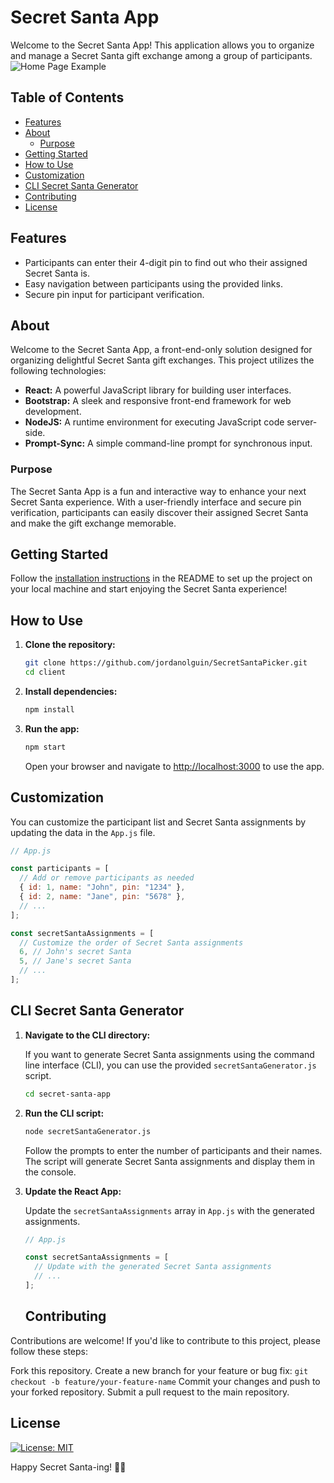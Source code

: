 # Secret Santa App

Welcome to the Secret Santa App! This application allows you to organize and manage a Secret Santa gift exchange among a group of participants.
![Home Page Example](./screenshots/homepageExample.png)

## Table of Contents

- [Features](#features)
- [About](#about)
  - [Purpose](#purpose)
- [Getting Started](#getting-started)
- [How to Use](#how-to-use)
- [Customization](#customization)
- [CLI Secret Santa Generator](#cli-secret-santa-generator)
- [Contributing](#contributing)
- [License](#license)

## Features

- Participants can enter their 4-digit pin to find out who their assigned Secret Santa is.
- Easy navigation between participants using the provided links.
- Secure pin input for participant verification.

## About

Welcome to the Secret Santa App, a front-end-only solution designed for organizing delightful Secret Santa gift exchanges. This project utilizes the following technologies:

- **React:** A powerful JavaScript library for building user interfaces.
- **Bootstrap:** A sleek and responsive front-end framework for web development.
- **NodeJS:** A runtime environment for executing JavaScript code server-side.
- **Prompt-Sync:** A simple command-line prompt for synchronous input.

### Purpose

The Secret Santa App is a fun and interactive way to enhance your next Secret Santa experience. With a user-friendly interface and secure pin verification, participants can easily discover their assigned Secret Santa and make the gift exchange memorable.

## Getting Started

Follow the [installation instructions](#getting-started) in the README to set up the project on your local machine and start enjoying the Secret Santa experience!

## How to Use

1. **Clone the repository:**

   ```bash
   git clone https://github.com/jordanolguin/SecretSantaPicker.git
   cd client
   ```

2. **Install dependencies:**

   ```bash
   npm install
   ```

3. **Run the app:**

   ```bash
   npm start
   ```

   Open your browser and navigate to [http://localhost:3000](http://localhost:3000) to use the app.

## Customization

You can customize the participant list and Secret Santa assignments by updating the data in the `App.js` file.

```javascript
// App.js

const participants = [
  // Add or remove participants as needed
  { id: 1, name: "John", pin: "1234" },
  { id: 2, name: "Jane", pin: "5678" },
  // ...
];

const secretSantaAssignments = [
  // Customize the order of Secret Santa assignments
  6, // John's secret Santa
  5, // Jane's secret Santa
  // ...
];
```

## CLI Secret Santa Generator

1. **Navigate to the CLI directory:**

   If you want to generate Secret Santa assignments using the command line interface (CLI), you can use the provided `secretSantaGenerator.js` script.

   ```bash
   cd secret-santa-app
   ```

2. **Run the CLI script:**

   ```bash
   node secretSantaGenerator.js
   ```

   Follow the prompts to enter the number of participants and their names. The script will generate Secret Santa assignments and display them in the console.

3. **Update the React App:**

   Update the `secretSantaAssignments` array in `App.js` with the generated assignments.

   ```javascript
   // App.js

   const secretSantaAssignments = [
     // Update with the generated Secret Santa assignments
     // ...
   ];
   ```

   ## Contributing

Contributions are welcome! If you'd like to contribute to this project, please follow these steps:

Fork this repository.
Create a new branch for your feature or bug fix: `git checkout -b feature/your-feature-name`
Commit your changes and push to your forked repository.
Submit a pull request to the main repository.

## License

[![License: MIT](https://img.shields.io/badge/License-MIT-yellow.svg)](https://opensource.org/licenses/MIT)

Happy Secret Santa-ing! 🎅🎁
